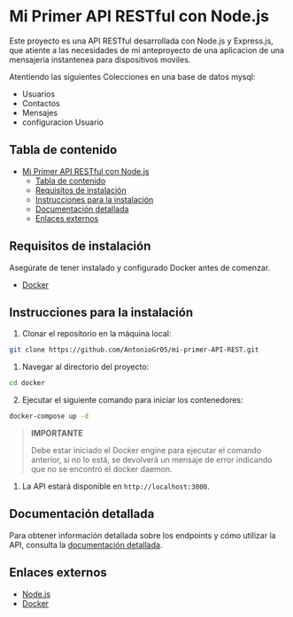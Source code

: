 # Mi Primer API RESTful con Node.js

Este proyecto es una API RESTful desarrollada con Node.js y Express.js, que atiente a las necesidades de mi anteproyecto de una aplicacion de una mensajeria instantenea para dispositivos moviles.

Atentiendo las siguientes Colecciones en una base de datos mysql:

- Usuarios
- Contactos
- Mensajes
- configuracion Usuario

## Tabla de contenido

- [Mi Primer API RESTful con Node.js](#mi-primer-api-restful-con-nodejs)
  - [Tabla de contenido](#tabla-de-contenido)
  - [Requisitos de instalación](#requisitos-de-instalación)
  - [Instrucciones para la instalación](#instrucciones-para-la-instalación)
  - [Documentación detallada](#documentación-detallada)
  - [Enlaces externos](#enlaces-externos)

## Requisitos de instalación

Asegúrate de tener instalado y configurado Docker antes de comenzar.

- [Docker](https://www.docker.com)

## Instrucciones para la instalación

1. Clonar el repositorio en la máquina local:

```sh
git clone https://github.com/AntonioGr05/mi-primer-API-REST.git
```

1. Navegar al directorio del proyecto:

```sh
cd docker
```

2. Ejecutar el siguiente comando para iniciar los contenedores:

```sh
docker-compose up -d
```

> **IMPORTANTE**
>
> Debe estar iniciado el Docker engine para ejecutar el comando anterior,
> si no lo está, se devolverá un mensaje de error indicando que no se
> encontró el docker daemon.

1. La API estará disponible en `http://localhost:3000`.

## Documentación detallada

Para obtener información detallada sobre los endpoints y cómo utilizar la API,
consulta la [documentación detallada](./docs/README.md).

## Enlaces externos

- [Node.js](https://www.nodejs.org)
- [Docker](https://www.docker.com)